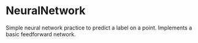 # NeuralNetwork
Simple neural network practice to predict a label on a point.
Implements a basic feedforward network.